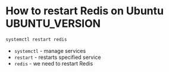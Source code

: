 # How to restart Redis on Ubuntu UBUNTU_VERSION

```bash
systemctl restart redis
```

- `systemctl` - manage services
- `restart` - restarts specified service
- `redis` - we need to restart Redis


